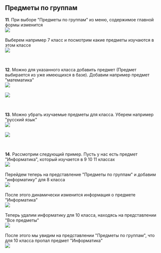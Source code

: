 ## **Предметы по группам**

**11**. При выборе "Предметы по группам" из меню, содержимое главной формы изменится  
![](../images/13-2.png)  
</br>
Выберем например 7 класс и посмотрим какие предметы изучаются в этом классе  
![](../images/13-3.png)  
</br></br>

**12**. Можно для указанного класса добавить предмет (Предмет выбирается из уже имеющихся в базе). Добавим например предмет "математика"  
![](../images/14-1.png)  
</br>
![](../images/14-2.png)  
</br></br>

**13**. Можно убрать изучаемые предметы для класса. Уберем например "русский язык"  
![](../images/15-1.png)  
</br>
![](../images/15-2.png)  
</br></br>

**14**. Рассмотрим следующий пример. Пусть у нас есть предмет "Информатика", который изучается в 9 10 11 классах  
![](../images/16-1.png)  
</br>
Перейдем теперь на представление "Предметы по группам" и добавим "информатику" для 8 класса  
![](../images/16-2.png)  
</br>
После этого динамически изменится информация о предмете "Информатика"  
![](../images/16-3.png)  
</br>
Теперь удалим информатику для 10 класса, находясь на представлении "Все предметы"  
![](../images/17-3.png)  
</br>
После этого мы увидим на представлении "Предметы по группам", что для 10 класса пропал предмет "Информатика"  
![](../images/17-4.png)  
</br></br>